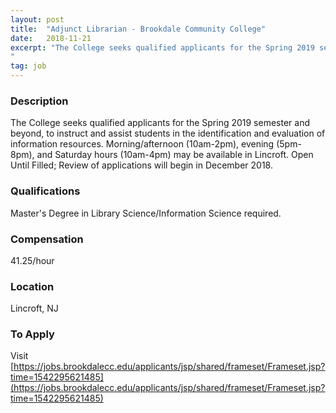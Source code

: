 ```yaml
---
layout: post
title:  "Adjunct Librarian - Brookdale Community College"
date:   2018-11-21
excerpt: "The College seeks qualified applicants for the Spring 2019 semester and beyond, to instruct and assist students in the identification and evaluation of information resources.  Morning/afternoon (10am-2pm), evening (5pm-8pm), and Saturday hours (10am-4pm) may be available in Lincroft.  Open Until Filled; Review of applications will begin in December 2018.
"
tag: job
---
```


### Description   

The College seeks qualified applicants for the Spring 2019 semester and beyond, to instruct and assist students in the identification and evaluation of information resources.  Morning/afternoon (10am-2pm), evening (5pm-8pm), and Saturday hours (10am-4pm) may be available in Lincroft.  Open Until Filled; Review of applications will begin in December 2018.





### Qualifications   

Master's Degree in Library Science/Information Science required.  


### Compensation   

41.25/hour


### Location   

Lincroft, NJ




### To Apply   

Visit [https://jobs.brookdalecc.edu/applicants/jsp/shared/frameset/Frameset.jsp?time=1542295621485](https://jobs.brookdalecc.edu/applicants/jsp/shared/frameset/Frameset.jsp?time=1542295621485)





